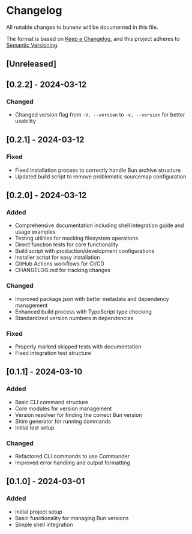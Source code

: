 # Changelog

All notable changes to bunenv will be documented in this file.

The format is based on [Keep a Changelog](https://keepachangelog.com/en/1.0.0/),
and this project adheres to [Semantic Versioning](https://semver.org/spec/v2.0.0.html).

## [Unreleased]

## [0.2.2] - 2024-03-12

### Changed

- Changed version flag from `-V, --version` to `-v, --version` for better usability

## [0.2.1] - 2024-03-12

### Fixed

- Fixed installation process to correctly handle Bun archive structure
- Updated build script to remove problematic sourcemap configuration

## [0.2.0] - 2024-03-12

### Added

- Comprehensive documentation including shell integration guide and usage examples
- Testing utilities for mocking filesystem operations
- Direct function tests for core functionality
- Build script with production/development configurations
- Installer script for easy installation
- GitHub Actions workflows for CI/CD
- CHANGELOG.md for tracking changes

### Changed

- Improved package.json with better metadata and dependency management
- Enhanced build process with TypeScript type checking
- Standardized version numbers in dependencies

### Fixed

- Properly marked skipped tests with documentation
- Fixed integration test structure

## [0.1.1] - 2024-03-10

### Added

- Basic CLI command structure
- Core modules for version management
- Version resolver for finding the correct Bun version
- Shim generator for running commands
- Initial test setup

### Changed

- Refactored CLI commands to use Commander
- Improved error handling and output formatting

## [0.1.0] - 2024-03-01

### Added

- Initial project setup
- Basic functionality for managing Bun versions
- Simple shell integration
